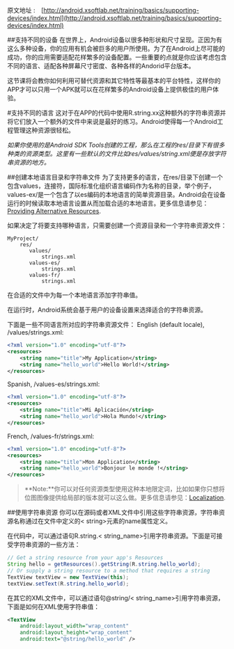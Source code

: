 原文地址 :　[http://android.xsoftlab.net/training/basics/supporting-devices/index.html](http://android.xsoftlab.net/training/basics/supporting-devices/index.html)

##支持不同的设备
在世界上，Android设备以很多种形状和尺寸呈现。正因为有这么多种设备，你的应用有机会被巨多的用户所使用。为了在Android上尽可能的成功，你的应用需要适配花样繁多的设备配置。一些重要的点就是你应该考虑包含不同的语言、适配各种屏幕尺寸密度、各种各样的Andorid平台版本。

这节课将会教你如何利用可替代资源和其它特性等最基本的平台特性，这样你的APP才可以只用一个APK就可以在花样繁多的Android设备上提供极佳的用户体验。

#支持不同的语言
这对于在APP的代码中使用R.string.xx这种额外的字符串资源并将它们放入一个额外的文件中来说是最好的练习。Android使得每一个Android工程管理这种资源很轻松。

*如果你使用的是Android SDK Tools创建的工程，那么在工程的res/目录下有很多种类的资源类型。这里有一些默认的文件比如res/values/string.xml便是存放字符串资源的地方。*

##创建本地语言目录和字符串文件
为了支持更多的语言，在res/目录下创建一个包含values，连接符，国际标准化组织语言编码作为名称的目录，举个例子，values-ex/是一个包含了以es编码的本地语言的简单资源目录。Android会在设备运行的时候读取本地语言设置从而加载合适的本地语言。更多信息请参见：[Providing Alternative Resources](http://android.xsoftlab.net/guide/topics/resources/providing-resources.html#AlternativeResources).

如果决定了将要支持哪种语言，只需要创建一个资源目录和一个字符串资源文件：
```
MyProject/
    res/
       values/
           strings.xml
       values-es/
           strings.xml
       values-fr/
           strings.xml
```
在合适的文件中为每一个本地语言添加字符串值。

在运行时，Android系统会基于用户的设备设置来选择适合的字符串资源。

下面是一些不同语言所对应的字符串资源文件：
English (default locale), /values/strings.xml:
```xml
<?xml version="1.0" encoding="utf-8"?>
<resources>
    <string name="title">My Application</string>
    <string name="hello_world">Hello World!</string>
</resources>
```
Spanish, /values-es/strings.xml:
```xml
<?xml version="1.0" encoding="utf-8"?>
<resources>
    <string name="title">Mi Aplicación</string>
    <string name="hello_world">Hola Mundo!</string>
</resources>
```

French, /values-fr/strings.xml:
```xml
<?xml version="1.0" encoding="utf-8"?>
<resources>
    <string name="title">Mon Application</string>
    <string name="hello_world">Bonjour le monde !</string>
</resources>
```

>**Note:**你可以对任何资源类型使用这种本地限定词，比如如果你只想将位图图像提供给局部的版本就可以这么做。更多信息请参见：[Localization](http://android.xsoftlab.net/guide/topics/resources/localization.html).

##使用字符串资源
你可以在源码或者XML文件中引用这些字符串资源，字符串资源名称通过在文件中定义的< string>元素的name属性定义。

在代码中，可以通过语句R.string.< string_name>引用字符串资源。下面是可接受字符串资源的一些方法：
```java
// Get a string resource from your app's Resources
String hello = getResources().getString(R.string.hello_world);
// Or supply a string resource to a method that requires a string
TextView textView = new TextView(this);
textView.setText(R.string.hello_world);
```

在其它的XML文件中，可以通过语句@string/< string_name>引用字符串资源，下面是如何在XML使用字符串值：
```xml
<TextView
    android:layout_width="wrap_content"
    android:layout_height="wrap_content"
    android:text="@string/hello_world" />
```